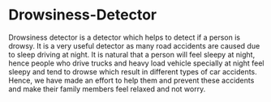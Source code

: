 # Drowsiness-Detector
Drowsiness detector is a detector which helps to detect if a person is drowsy. It is a very useful detector as many road accidents are caused due to sleep driving at night. It is natural that a person will feel sleepy at night, hence people who drive trucks and heavy load vehicle specially at night feel sleepy and tend to drowse which result in different types of car accidents. Hence, we have made an effort to help them and prevent these accidents and make their family members feel relaxed and not worry.

